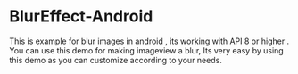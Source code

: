BlurEffect-Android
==================
This is example for blur images in android , its working with API 8 or higher .
You can use this demo for making imageview a blur, Its very easy by using this demo as you can customize according to your needs.
